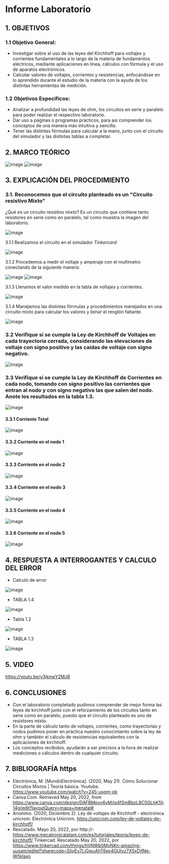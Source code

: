 # Informe Laboratorio
## 1. OBJETIVOS 
### 1.1 Objetivo General:
* Investigar sobre el uso de las leyes del Kirchhoff para voltajes y corrientes fundamentales a lo largo de la materia de fundamentos eléctricos, mediante aplicaciones en línea, cálculos con fórmula y el uso de aparatos electrónicos. 
* Calcular valores de voltajes, corrientes y resistencias, enfocándose en lo aprendido durante el estudio de la materia con la ayuda de los distintas herramientas de medición.
 
### 1.2 Objetivos Específicos:
* Analizar a profundidad las leyes de ohm, los circuitos en serie y paralelo para poder realizar el respectivo laboratorio.
* Dar uso a páginas o programas prácticos, para así comprender los conceptos de una manera más intuitiva y sencilla.
* Tener las distintas fórmulas para calcular a la mano, junto con el circuito del simulador y las distintas tablas a completar.

## 2. MARCO TEÓRICO 
![image](https://user-images.githubusercontent.com/105681693/169441767-df272810-69c4-4343-be7b-aed5f69c7e60.png)
![image](https://user-images.githubusercontent.com/105696051/169445033-63998d8c-6237-48a7-9b72-aa9bd977f8ec.png)

## 3. EXPLICACIÓN DEL PROCEDIMIENTO 
### 3.1. Reconocemos que el circuito planteado es un "Circuito resistivo Mixto"
<p>¿Qué es un circuito resistivo mixto?
Es un circuito que contiene tanto resistores en serie como en paralelo, tal como muestra la imagen del laboratorio. </p>


![image](https://user-images.githubusercontent.com/105681693/169443530-9d8c495c-cf9d-4ab0-9796-c0bf67e0cc54.png)

3.1.1 Realizamos el circuito en el simulador _Tinkercard_

![image](https://user-images.githubusercontent.com/105681693/169439009-aa73aa37-e1d5-4954-8a84-656d17bc227f.png)

3.1.2 Procedemos a medir el voltaje y amperaje con el multímetro conectando de la siguiente manera:

![image](https://user-images.githubusercontent.com/105681693/169444208-4c9995f1-70bd-465b-86bf-04e36364dde9.png)
![image](https://user-images.githubusercontent.com/105681693/169444300-2528a6fc-c3fe-4a4e-abbb-1307148acf5b.png)

3.1.3 Llenamos el valor medido en la tabla de voltajes y corrientes.

![image](https://user-images.githubusercontent.com/105681693/169446160-6715abcf-8043-44a8-bf57-1e9ff6941986.png)

3.1.4 Manejamos las distintas fórmulas y procedimientos manejados en una circuito mixto para calcular los valores y llenar el renglón faltante.

![image](https://user-images.githubusercontent.com/105681693/169446321-653cd2c5-2409-4721-a572-2c25d2024a5b.png)

### 3.2 Verifique si se cumple la Ley de Kirchhoff de Voltajes en cada trayectoria cerrada, considerando las elevaciones de voltaje con signo positivo y las caídas de voltaje con signo negativo.
![image](https://user-images.githubusercontent.com/105696051/169567010-cea8959d-ce5a-4b58-b930-5b3ec2e54a3f.png)

### 3.3 Verifique si se cumple la Ley de Kirchhoff de Corrientes en cada nodo, tomando con signo positivo las corrientes que entran al nodo y con signo negativo las que salen del nodo. Anote los resultados en la tabla 1.3.

![image](https://user-images.githubusercontent.com/105671364/169481814-23fc900c-e17a-4b03-9a2b-07f9d2baf7c7.png)

#### 3.3.1 Corriente Total

![image](https://user-images.githubusercontent.com/105671364/169482361-0146c925-f71c-4679-a3bb-ecff2b242f02.png)

#### 3.3.2 Corriente en el nodo 1

![image](https://user-images.githubusercontent.com/105671364/169482489-26d4bcd5-ae33-4c13-b26e-3b879eed3c81.png)

#### 3.3.3 Corriente en el nodo 2

![image](https://user-images.githubusercontent.com/105671364/169482661-1b74b2d4-b989-4b3f-bcaf-2814628e68e4.png)

#### 3.3.4 Corriente en el nodo 3

![image](https://user-images.githubusercontent.com/105671364/169482877-b095fa5f-e09d-4b1e-9538-4f0a8becc1c8.png)
 
#### 3.3.5 Corriente en el nodo 4

![image](https://user-images.githubusercontent.com/105671364/169483258-73ae0baf-700c-408b-9e7c-ec3005e11ac4.png)

#### 3.3.6 Corriente en el nodo 5 

![image](https://user-images.githubusercontent.com/105671364/169483418-63809554-8c9a-4f9d-bacf-deb90ad3ecf3.png)

## 4. RESPUESTA A INTERROGANTES Y CALCULO DEL ERROR 

* Calculo de error

![image](https://user-images.githubusercontent.com/105671364/169489930-b2bdc4eb-67ca-4607-8e31-9a7ac335d26a.png)

* TABLA 1.4

![image](https://user-images.githubusercontent.com/105671364/169489471-da3377ba-629c-4e77-ab9c-0e282b856f82.png)

* Tabla 1.2

![image](https://user-images.githubusercontent.com/105671364/169569285-13308778-3bce-455f-acc9-fe1fbd833ca7.png)


* TABLA 1.3

![image](https://user-images.githubusercontent.com/105671364/169488472-444a4461-669f-444c-a92c-1ca84a0f4e60.png)

## 5. VIDEO 
https://youtu.be/y3jknwY2MJ8

## 6. CONCLUSIONES 
* Con el laboratorio completado pudimos comprender de mejor forma las leyes de kirchhoff junto con el reforzamiento de los circuitos tanto en serie como en paralelo, puesto que el circuito planteado es uno de resistores mixto.
* En la parte de cálculo tanto de voltajes, corrientes, como trayectorias y nodos pudimos poner en práctica nuestro conocimiento sobre la ley de ohm y también el cálculo de resistencias equivalentes con la aplicaciones de kirchhoff.
* Los conceptos recibidos, ayudarán a ser precisos a la hora de realizar mediciones o cálculos dentro de cualquier circuito.

## 7. BIBLIOGRAFÍA https
- Electrónica, M. [MundoElectrónica]. (2020, May 21). Cómo Solucionar Circuitos Mixtos | Teoría básica. Youtube. https://www.youtube.com/watch?v=245-usgm-pk
-  Canva.Com. Retrieved May 20, 2022, from https://www.canva.com/design/DAFBMpvx6yM/ix4fSmBbzL8C5GLhK5h14g/edit?layoutQuery=mapa+menatal#
- Anonimo. (2020, Diciembre 2). Ley de voltajes de Kirchhoff - electrónica unicrom. Electrónica Unicrom. https://unicrom.com/ley-de-voltajes-de-kirchhoff/
- Rescatado. Mayo 20, 2022, por http://-https://www.mecatronicalatam.com/es/tutoriales/teoria/leyes-de-kirchhoff/
Tinkercad. Rescatado May 20, 2022, por https://www.tinkercad.com/things/hVNWb0MxNKn-amazing-uusam/editel?sharecode=SliyEv7LjGwuAhT6ex4GUIvz7X5xDjfNe-llKfeIaxo
